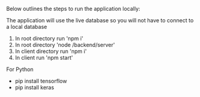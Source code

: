 Below outlines the steps to run the application locally:

The application will use the live database so you will not have to connect to a local database

1. In root directory run 'npm i'
2. In root directory 'node /backend/server'
3. In client directory run 'npm i'
4. In client run 'npm start'

For Python
- pip install tensorflow
- pip install keras
